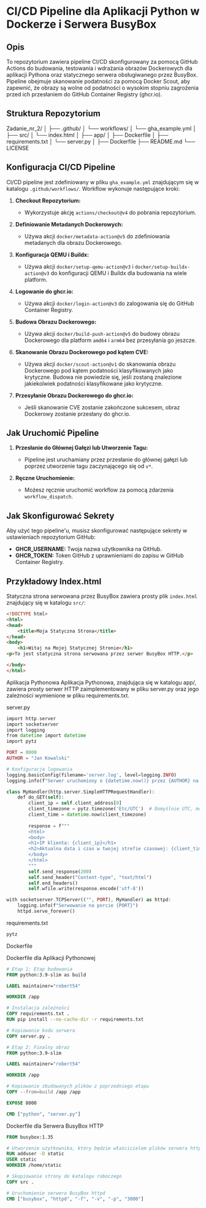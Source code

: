 # CI/CD Pipeline dla Aplikacji Python w Dockerze i Serwera BusyBox

## Opis

To repozytorium zawiera pipeline CI/CD skonfigurowany za pomocą GitHub Actions do budowania, testowania i wdrażania obrazów Dockerowych dla aplikacji Pythona oraz statycznego serwera obsługiwanego przez BusyBox. Pipeline obejmuje skanowanie podatności za pomocą Docker Scout, aby zapewnić, że obrazy są wolne od podatności o wysokim stopniu zagrożenia przed ich przesłaniem do GitHub Container Registry (ghcr.io).

## Struktura Repozytorium

Zadanie_nr_2/
│
├── .github/
│ └── workflows/
│ └── gha_example.yml
│
├── src/
│ └── index.html
│
├── app/
│ ├── Dockerfile
│ ├── requirements.txt
│ └── server.py
│
├── Dockerfile
├── README.md
└── LICENSE


## Konfiguracja CI/CD Pipeline

CI/CD pipeline jest zdefiniowany w pliku `gha_example.yml` znajdującym się w katalogu `.github/workflows/`. Workflow wykonuje następujące kroki:

1. **Checkout Repozytorium:**
   - Wykorzystuje akcję `actions/checkout@v4` do pobrania repozytorium.

2. **Definiowanie Metadanych Dockerowych:**
   - Używa akcji `docker/metadata-action@v5` do zdefiniowania metadanych dla obrazu Dockerowego.

3. **Konfiguracja QEMU i Buildx:**
   - Używa akcji `docker/setup-qemu-action@v3` i `docker/setup-buildx-action@v3` do konfiguracji QEMU i Buildx dla budowania na wiele platform.

4. **Logowanie do ghcr.io:**
   - Używa akcji `docker/login-action@v3` do zalogowania się do GitHub Container Registry.

5. **Budowa Obrazu Dockerowego:**
   - Używa akcji `docker/build-push-action@v5` do budowy obrazu Dockerowego dla platform `amd64` i `arm64` bez przesyłania go jeszcze.

6. **Skanowanie Obrazu Dockerowego pod kątem CVE:**
   - Używa akcji `docker/scout-action@v1` do skanowania obrazu Dockerowego pod kątem podatności klasyfikowanych jako krytyczne. Budowa nie powiedzie się, jeśli zostaną znalezione jakiekolwiek podatności klasyfikowane jako krytyczne.

7. **Przesyłanie Obrazu Dockerowego do ghcr.io:**
   - Jeśli skanowanie CVE zostanie zakończone sukcesem, obraz Dockerowy zostanie przesłany do ghcr.io.

## Jak Uruchomić Pipeline

1. **Przesłanie do Głównej Gałęzi lub Utworzenie Tagu:**
   - Pipeline jest uruchamiany przez przesłanie do głównej gałęzi lub poprzez utworzenie tagu zaczynającego się od `v*`.

2. **Ręczne Uruchomienie:**
   - Możesz ręcznie uruchomić workflow za pomocą zdarzenia `workflow_dispatch`.

## Jak Skonfigurować Sekrety

Aby użyć tego pipeline'u, musisz skonfigurować następujące sekrety w ustawieniach repozytorium GitHub:

- **GHCR_USERNAME:** Twoja nazwa użytkownika na GitHub.
- **GHCR_TOKEN:** Token GitHub z uprawnieniami do zapisu w GitHub Container Registry.

## Przykładowy Index.html

Statyczna strona serwowana przez BusyBox zawiera prosty plik `index.html` znajdujący się w katalogu `src/`:

```html
<!DOCTYPE html>
<html>
<head>
    <title>Moja Statyczna Strona</title>
</head>
<body>
    <h1>Witaj na Mojej Statycznej Stronie</h1>
<p>To jest statyczna strona serwowana przez serwer BusyBox HTTP.</p>

</body>
</html>
```
Aplikacja Pythonowa
Aplikacja Pythonowa, znajdująca się w katalogu app/, zawiera prosty serwer HTTP zaimplementowany w pliku server.py oraz jego zależności wymienione w pliku requirements.txt.

server.py

```php
import http.server
import socketserver
import logging
from datetime import datetime
import pytz

PORT = 8000
AUTHOR = "Jan Kowalski"

# Konfiguracja logowania
logging.basicConfig(filename='server.log', level=logging.INFO)
logging.info(f"Serwer uruchomiony o {datetime.now()} przez {AUTHOR} na porcie {PORT}")

class MyHandler(http.server.SimpleHTTPRequestHandler):
    def do_GET(self):
        client_ip = self.client_address[0]
        client_timezone = pytz.timezone('Etc/UTC')  # Domyślnie UTC, może być dostosowany na podstawie IP
        client_time = datetime.now(client_timezone)
        
        response = f"""
        <html>
        <body>
        <h1>IP klienta: {client_ip}</h1>
        <h2>Aktualna data i czas w twojej strefie czasowej: {client_time.strftime('%Y-%m-%d %H:%M:%S %Z%z')}</h2>
        </body>
        </html>
        """
        self.send_response(200)
        self.send_header("Content-type", "text/html")
        self.end_headers()
        self.wfile.write(response.encode('utf-8'))

with socketserver.TCPServer(("", PORT), MyHandler) as httpd:
    logging.info(f"Serwowanie na porcie {PORT}")
    httpd.serve_forever()

```
requirements.txt

```txt
pytz
```

Dockerfile

Dockerfile dla Aplikacji Pythonowej

```dockerfile
# Etap 1: Etap budowania
FROM python:3.9-slim as build

LABEL maintainer="robert54"

WORKDIR /app

# Instalacja zależności
COPY requirements.txt .
RUN pip install --no-cache-dir -r requirements.txt

# Kopiowanie kodu serwera
COPY server.py .

# Etap 2: Finalny obraz
FROM python:3.9-slim

LABEL maintainer="robert54"

WORKDIR /app

# Kopiowanie zbudowanych plików z poprzedniego etapu
COPY --from=build /app /app

EXPOSE 8000

CMD ["python", "server.py"]

```

Dockerfile dla Serwera BusyBox HTTP
```dockerfile
FROM busybox:1.35

# Utworzenie użytkownika, który będzie właścicielem plików serwera httpd
RUN adduser -D static
USER static
WORKDIR /home/static

# Skopiowanie strony do katalogu roboczego
COPY src .

# Uruchomienie serwera BusyBox httpd
CMD ["busybox", "httpd", "-f", "-v", "-p", "3000"]

```